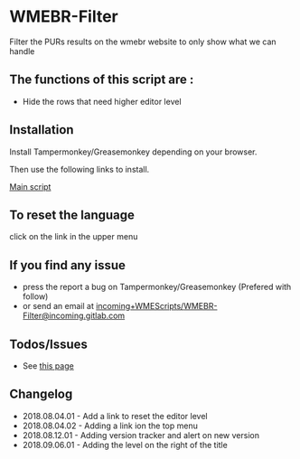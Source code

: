 # WMEBR-Filter

Filter the PURs results on the wmebr website to only show what we can handle

The functions of this script are :
----------------------------------

- Hide the rows that need higher editor level


Installation
------------

Install Tampermonkey/Greasemonkey depending on your browser.

Then use the following links to install.

<a href="https://greasyfork.org/fr/scripts/370855-wmebr-filter">Main script</a>

To reset the language
----------------------
click on the link in the upper menu

If you find any issue
---------------------
- press the report a bug on Tampermonkey/Greasemonkey (Prefered with follow)
- or send an email at <a href="mailto:incoming+WMEScripts/WMEBR-Filter@incoming.gitlab.com">incoming+WMEScripts/WMEBR-Filter@incoming.gitlab.com</a>

Todos/Issues
------------

- See <a href="https://gitlab.com/WMEScripts/WMEBR-Filter/issues">this page</a>

Changelog
---------
* 2018.08.04.01 - Add a link to reset the editor level
* 2018.08.04.02 - Adding a link ion the top menu
* 2018.08.12.01 - Adding version tracker and alert on new version
* 2018.09.06.01 - Adding the level on the right of the title